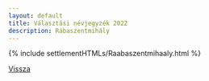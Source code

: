 ```yaml
---
layout: default
title: Választási névjegyzék 2022
description: Rábaszentmihály
---
```


{% include settlementHTMLs/Raabaszentmihaaly.html %}

[Vissza](../)